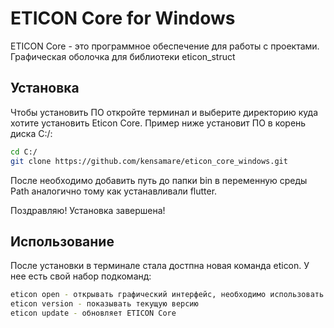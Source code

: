 # ETICON Core for Windows

ETICON Core - это программное обеспечение для работы с проектами. Графическая оболочка для библиотеки eticon_struct

## Установка

Чтобы установить ПО откройте терминал и выберите директорию куда хотите установить Eticon Core. Пример ниже установит ПО в корень диска C:/:
```bash
cd C:/
git clone https://github.com/kensamare/eticon_core_windows.git
```
После необходимо добавить путь до папки bin в переменную среды Path аналогично тому как устанавливали flutter.

Поздравляю! Установка завершена!

## Использование

После установки в терминале стала достпна новая команда eticon. У нее есть свой набор подкоманд:
```bash
eticon open - открывать графический интерфейс, необходимо использовать непосредственно в папке с проектом(Android Studio/Terminal)
eticon version - показывать текущую версию 
eticon update - обновляет ETICON Core
```
